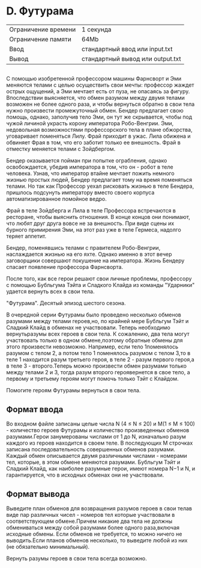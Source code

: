 <div class="problem-statement">
   <div class="header">
      <h1 class="title">D. Футурама</h1>
      <table>
         <tr class="time-limit">
            <td class="property-title">Ограничение времени</td>
            <td>1&nbsp;секунда</td>
         </tr>
         <tr class="memory-limit">
            <td class="property-title">Ограничение памяти</td>
            <td>64Mb</td>
         </tr>
         <tr class="input-file">
            <td class="property-title">Ввод</td>
            <td colspan="1">стандартный ввод или input.txt</td>
         </tr>
         <tr class="output-file">
            <td class="property-title">Вывод</td>
            <td colspan="1">стандартный вывод или output.txt</td>
         </tr>
      </table>
   </div>
   <h2></h2>
   <div class="legend"><span style="">
         <p>С помощью изобретенной профессором машины Фарнсворт и Эми меняются телами с целью осуществить свои мечты: профессор жаждет
            острых ощущений, а Эми мечтает есть от пуза, не опасаясь за фигуру. Впоследствии выясняется, что обмен разумом между двумя
            телами возможен не более одного раза, и чтобы вернуться обратно в свои тела нужно произвести промежуточный обмен. Бендер предлагает
            свою помощь, однако, заполучив тело Эми, он тут же скрывается, чтобы под чужой личиной украсть корону императора Робо-Венгрии. Эми, недовольная возможностями профессорского тела в плане обжорства, уговаривает поменяться Лилу. Фрай приходит в ужас. Лила
         обижена и обвиняет Фрая в том, что его заботит только ее внешность. Фрай в отместку меняется телами с Зойдбергом.
      </p>
      <p>Бендер оказывается пойман при попытке ограбления, однако освобождается, убедив императора в том, что он - робот в теле человека.
         Узнав, что император втайне мечтает пожить немного жизнью простых людей, Бендер предлагает тому на время поменяться телами.
         Но так как Профессор уехал рисковать жизнью в теле Бендера, пришлось подсунуть императору вместо своего корпуса автоматизированное
         помойное ведро.
      </p>
      <p>Фрай в теле Зойдберга и Лила в теле Профессора встречаются в ресторане, чтобы выяснить отношения. В конце концов они понимают,
         что любят друг друга вовсе не за внешность. При виде сцены их бурного примирения Эми, на этот раз уже в теле Гермеса, надолго
         теряет аппетит.
      </p>
      <p>Бендер, поменявшись телами с правителем Робо-Венгрии, наслаждается жизнью на его яхте. Однако именно в этот вечер заговорщики
         совершают покушение на императора. Жизнь Бендеру спасает появление профессора Фарнсворта.
      </p>
      <p>После того, как все герои решают свои личные проблемы, профессору с помощью Бубльгума Тэйта и Сладкого Клайда из команды "Ударники"
         удается вернуть всех в свои тела.
      </p>
      <p>"Футурама". Десятый эпизод шестого сезона. </p>
      <p>В очередной серии Футурамы было проведено несколько обменов разумами между телами героев,но, по крайней мере Бубльгум Тэйт
         и Сладкий Клайд в обменах не участвовали. Теперь необходимо вернутьразумы всех героев в свои тела. К сожалению, два тела могут
         участвовать только в одном обмене,поэтому обратные обмены для этого произвести невозможно. Например, если тело 1поменялось
         разумом с телом 2, а потом тело 1 поменялось разумом с телом 3,то в теле 1 находится разум третьего героя, в теле 2 - разум
         первого героя,а в теле 3 - второго.Теперь можно произвести обмен разумами только между телами 2 и 3, тогда разум второго героявернется
         в свое тело, а первому и третьему героям могут помочь только Тэйт с Клайдом.
      </p>
      <p>Помогите героям Футурамы вернуться в свои тела.</p>
   </div>
   <h2>Формат ввода</h2>
   <div class="input-specification"><span style="">
         <p>Во входном файле записаны целые числа N (<span class="tex-math-text">4 &le; N &le; 20</span>) и M(<span class="tex-math-text">1 &le; M &le; 100</span>) - количество героев Футурамы и количество произведенных обменов разумами.Герои занумерованы числами от 1 до N, изначально
            разум каждого из героев находится в своем теле. В последующих M строчках записана последовательность совершенных обменов разумами.
            Каждый обмен описывается двумя различными числами - номерами тел, которые, в этом обмене меняются разумами. Бубльгум Тэйт
            и Сладкий Клайд, как наиболее разумные герои, имеют номера N−1 и N, и гарантируется, что в исходных обменах они не участвовали.
         </p></span></div>
   <h2>Формат вывода</h2>
   <div class="output-specification"><span style="">
         <p>Выведите план обменов для возвращения разумов героев в свои телав виде пар различных чисел - номеров тел которые участвовали
            в соответствующем обмене.Причем никакие два тела не должны обмениваться между собой разумами более одного раза,включая исходные
            обмены. Если обменов не требуется, то можно ничего не выводить.Если планов обменов несколько, то выведите любой из них (не
            обязательно минимальный).
         </p></span><p>Вернуть разумы героев в свои тела всегда возможно.</p>
   </div>
